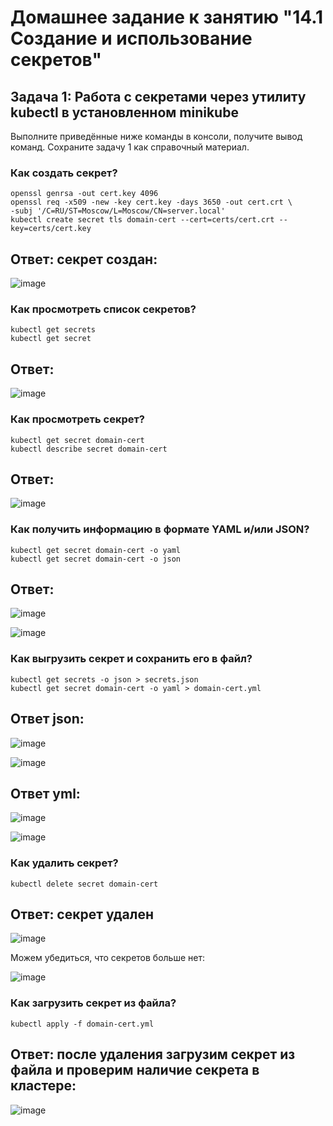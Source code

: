 # Домашнее задание к занятию "14.1 Создание и использование секретов"

## Задача 1: Работа с секретами через утилиту kubectl в установленном minikube

Выполните приведённые ниже команды в консоли, получите вывод команд. Сохраните
задачу 1 как справочный материал.

### Как создать секрет?

```
openssl genrsa -out cert.key 4096
openssl req -x509 -new -key cert.key -days 3650 -out cert.crt \
-subj '/C=RU/ST=Moscow/L=Moscow/CN=server.local'
kubectl create secret tls domain-cert --cert=certs/cert.crt --key=certs/cert.key
```

## Ответ: секрет создан:

![image](https://user-images.githubusercontent.com/92969676/201520440-ad42fced-d86f-4d13-b5f4-aa8ac6a818c6.png)



### Как просмотреть список секретов?

```
kubectl get secrets
kubectl get secret
```

## Ответ: 

![image](https://user-images.githubusercontent.com/92969676/201520465-a16ed64b-0fa0-4e86-afad-437459c23626.png)

### Как просмотреть секрет?

```
kubectl get secret domain-cert
kubectl describe secret domain-cert
```

## Ответ: 

![image](https://user-images.githubusercontent.com/92969676/201520495-03ad1109-eacf-4466-b49e-178cf9ce6ce1.png)


### Как получить информацию в формате YAML и/или JSON?

```
kubectl get secret domain-cert -o yaml
kubectl get secret domain-cert -o json
```
## Ответ: 

![image](https://user-images.githubusercontent.com/92969676/201520535-0e322f0a-dcdb-4f9b-bfd9-60b1521c4841.png)

![image](https://user-images.githubusercontent.com/92969676/201520587-180d32bc-eb45-4df8-b361-31e8fe199de3.png)


### Как выгрузить секрет и сохранить его в файл?

```
kubectl get secrets -o json > secrets.json
kubectl get secret domain-cert -o yaml > domain-cert.yml
```
## Ответ json: 

![image](https://user-images.githubusercontent.com/92969676/201520638-0f1a5bfb-74ae-4e7f-99b1-661f3b8ef0d2.png)

![image](https://user-images.githubusercontent.com/92969676/201520690-ad0ad812-a20c-4a6d-88e4-7e5a0c866765.png)

## Ответ yml: 

![image](https://user-images.githubusercontent.com/92969676/201520665-38b53985-8c27-4e7a-9148-0d826bd4dd15.png)

![image](https://user-images.githubusercontent.com/92969676/201520707-2e8001d7-6f10-441a-8943-2121373b96f4.png)



### Как удалить секрет?

```
kubectl delete secret domain-cert
```

## Ответ: секрет удален

![image](https://user-images.githubusercontent.com/92969676/201520843-a1b5c0cc-f3bb-4bcb-b9b0-635a744fa298.png)

Можем убедиться, что секретов больше нет:

![image](https://user-images.githubusercontent.com/92969676/201520859-4637028b-f370-4bb3-be10-b6d48e3d087c.png)

### Как загрузить секрет из файла?

```
kubectl apply -f domain-cert.yml
```

## Ответ: после удаления загрузим секрет из файла и проверим наличие секрета в кластере:

![image](https://user-images.githubusercontent.com/92969676/201520889-7ef02f60-2364-43a3-a16a-502e2bc33df1.png)



